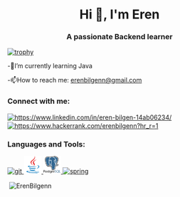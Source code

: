 <h1 align ="center">Hi 👋, I'm Eren</h1>
<h3 align="center">A passionate Backend learner</h3>

[![trophy](https://github-profile-trophy.vercel.app/?username=ErenBilgenn)](https://github.com/ErenBilgenn/github-profile-trophy)

-🌱I’m currently learning Java

-📫How to reach me: erenbilgenn@gmail.com

<h3 align="left">Connect with me:</h3>
<p align="left">
<a href="https://www.linkedin.com/in/eren-bilgen-14ab06234/" target="blank"><img align="center" src="https://raw.githubusercontent.com/rahuldkjain/github-profile-readme-generator/master/src/images/icons/Social/linked-in-alt.svg" alt="https://www.linkedin.com/in/eren-bilgen-14ab06234/" height="30" width="40" /></a>
<a href="https://www.hackerrank.com/erenbilgenn?hr_r=1" target="blank"><img align="center" src="https://raw.githubusercontent.com/rahuldkjain/github-profile-readme-generator/master/src/images/icons/Social/hackerrank.svg" alt="https://www.hackerrank.com/erenbilgenn?hr_r=1" height="30" width="40" /></a>
</p>

<h3 align="left">Languages and Tools:</h3>
<p align="left"> <a href="https://git-scm.com/" target="_blank" rel="noreferrer"> <img src="https://www.vectorlogo.zone/logos/git-scm/git-scm-icon.svg" alt="git" width="40" height="40"/> </a> <a href="https://www.java.com" target="_blank" rel="noreferrer"> <img src="https://raw.githubusercontent.com/devicons/devicon/master/icons/java/java-original.svg" alt="java" width="40" height="40"/> </a> <a href="https://www.postgresql.org" target="_blank" rel="noreferrer"> <img src="https://raw.githubusercontent.com/devicons/devicon/master/icons/postgresql/postgresql-original-wordmark.svg" alt="postgresql" width="40" height="40"/> </a> <a href="https://spring.io/" target="_blank" rel="noreferrer"> <img src="https://www.vectorlogo.zone/logos/springio/springio-icon.svg" alt="spring" width="40" height="40"/> </a> </p>

<p>&nbsp;<img align="center" src="https://github-readme-stats.vercel.app/api?username=ErenBilgenn&show_icons=true&locale=en" alt="ErenBilgenn" /></p>

